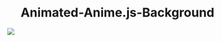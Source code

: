 <div align="center"><h1>Animated-Anime.js-Background</h1></div>

<img src="./anime.js-background.gif">